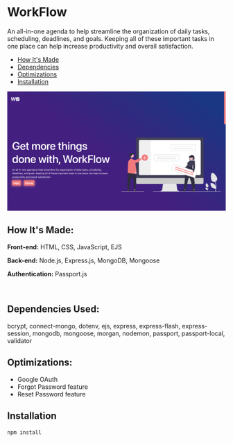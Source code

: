 # WorkFlow
An all-in-one agenda to help streamline the organization of daily tasks, scheduling, deadlines, and goals. Keeping all of these important tasks in one place can help increase productivity and overall satisfaction.

  - [How It's Made](#how-its-made)
  - [Dependencies](#dependencies-used)
  - [Optimizations](#optimizations)
  - [Installation](#installation)



<p align="center">
<img src="https://github.com/Nafisa-Huda/WorkFlow/blob/main/Screen%20Shot%202022-10-04%20at%205.45.52%20PM.png" alt="WorkFlow Application">
</p>

## How It's Made:

**Front-end:** HTML, CSS, JavaScript, EJS

**Back-end:** Node.js, Express.js, MongoDB, Mongoose

**Authentication:** Passport.js

<br>

## Dependencies Used:

bcrypt, connect-mongo, dotenv, ejs, express, express-flash, express-session, mongodb, mongoose, morgan, nodemon, passport, passport-local, validator


## Optimizations:
- Google OAuth
- Forgot Password feature
- Reset Password feature


## Installation
```
npm install
